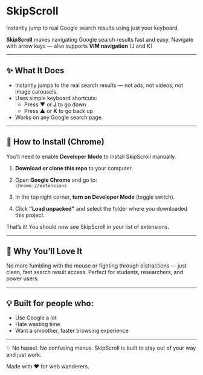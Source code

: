 # SkipScroll

Instantly jump to real Google search results using just your keyboard.

**SkipScroll** makes navigating Google search results fast and easy. Navigate with arrow keys — also supports **VIM navigation** (J and K)

---

## ✨ What It Does

- Instantly jumps to the real search results — not ads, not videos, not image carousels.
- Uses simple keyboard shortcuts:  
  - Press **▼** or **J** to go down  
  - Press **▲** or **K** to go back up  
- Works on any Google search page.

---

## 🚀 How to Install (Chrome)

You’ll need to enable **Developer Mode** to install SkipScroll manually.

1. **Download or clone this repo** to your computer.

2. Open **Google Chrome** and go to:  
   `chrome://extensions`

3. In the top right corner, **turn on Developer Mode** (toggle switch).

4. Click **"Load unpacked"** and select the folder where you downloaded this project.

That’s it! You should now see SkipScroll in your list of extensions.

---

## 🧠 Why You’ll Love It

No more fumbling with the mouse or fighting through distractions — just clean, fast search result access. Perfect for students, researchers, and power users.

---

## 💡 Built for people who:

- Use Google a lot
- Hate wasting time
- Want a smoother, faster browsing experience

---

✨ No hassel. No confusing menus. SkipScroll is built to stay out of your way and just work.

Made with ❤️ for web wanderers.

